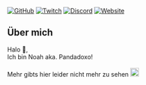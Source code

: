 <a name="readme-top"></a>

[![GitHub][github-shield]][github-url]
[![Twitch][twitch-shield]][twitch-url]
[![Discord][discord-shield]][discord-url]
[![Website][website-shield]][website-url]


## Über mich

Halo 👋, <br>
Ich bin Noah aka. Pandadoxo! <br>
<br>
Mehr gibts hier leider nicht mehr zu sehen <img src="https://cdn.7tv.app/emote/60d431e38090e67e368eb5df/4x.webp" width=20px> <br>


[github-shield]: https://img.shields.io/badge/GitHub-Pandadoxo-white?style=for-the-badge
[github-url]: https://github.com/Pandadoxo/Pandadoxo
[discord-shield]: https://img.shields.io/discord/729132516983701534?color=blue&label=Discord&style=for-the-badge
[discord-url]: https://discord.gg/gfjEbjxyys
[twitch-shield]: https://img.shields.io/badge/Twitch-Pandadoxo-blueviolet?style=for-the-badge
[twitch-url]: https://twitch.tv/pandadoxo
[website-shield]: https://img.shields.io/website?down_color=red&down_message=Offline&label=Melvin501.de&style=for-the-badge&up_color=green&up_message=Online&url=https%3A%2F%2Fmelvin501.de
[website-url]: https://melvin501.de
